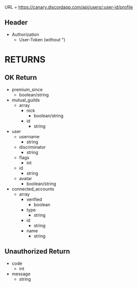 URL = https://canary.discordapp.com/api/users/:user-id/profile

## Header
* Authorization
    * User-Token (without ")
# RETURNS

## OK Return
* premium_since
    * boolean/string
* mutual_guilds
    * array
        * nick
            * boolean/string
        * id
            * string
* user
    * username
        * string
    * discriminator
        * string
    * flags
        * int
    * id
        * string
    * avatar
        * boolean/string
* connected_accounts
    * array
        * verified
            * boolean
        * type
            * string
        * id
            * string
        * name
            * string

## Unauthorized Return
* code
    * int
* message
    * string